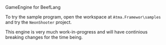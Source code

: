 GameEngine for BeefLang

To try the sample program, open the workspace at `Atma.Framewor\samples` and try the `NeonShooter` project.

This engine is very much work-in-progress and will have continious breaking changes for the time being.

